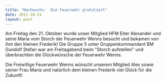 ```yaml
---
title: "Nachwuchs:  Die Feuerwehr gratuliert"
date: 2011-10-21
layout: post
---
```


Am Freitag den 21. Oktober wurde unser Mitglied HFM Eiter Alexander und seine Maria vom Storch der Feuerwehr Wenns besucht und bekamen von ihm den kleinen Frederik! Die Gruppe 5 unter Gruppenkommandant BM Gundolf Stefan war am Freitagabend beim "Storch aufstellen" und überbrachten die Glückwünsche der Feuerwehr Wenns.

Die Freiwillige Feuerwehr Wenns wünscht unserem Mitglied Alex sowie seiner Frau Maria und natürlich dem kleinen Frederik viel Glück für die Zukunft!